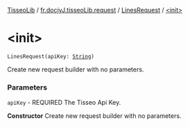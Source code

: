 [TisseoLib](../../index.md) / [fr.docjyJ.tisseoLib.request](../index.md) / [LinesRequest](index.md) / [&lt;init&gt;](./-init-.md)

# &lt;init&gt;

`LinesRequest(apiKey: `[`String`](https://kotlinlang.org/api/latest/jvm/stdlib/kotlin/-string/index.html)`)`

Create new request builder with no parameters.

### Parameters

`apiKey` - REQUIRED The Tisseo Api Key.

**Constructor**
Create new request builder with no parameters.

